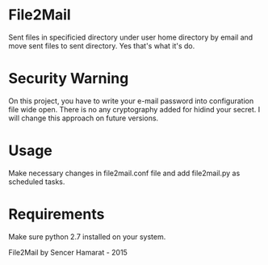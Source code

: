 # File2Mail
Sent files in specificied directory under user home directory by email and move sent files to sent directory.
Yes that's what it's do.

# Security Warning

On this project, you have to write your e-mail password into configuration file wide open. 
There is no any cryptography added for hidind your secret. I will change this approach on future versions.  

# Usage

Make necessary changes in file2mail.conf file and add file2mail.py as scheduled tasks.

# Requirements

Make sure python 2.7 installed on your system.

File2Mail by Sencer Hamarat - 2015 

